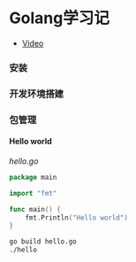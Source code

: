 # Golang学习记
- [Video](https://www.youtube.com/watch?v=duYKBVFNKHo&list=PLBjZhzRvV2ChPTPNDx_apHdKa9Ha7LVpN)


### 安装
### 开发环境搭建
### 包管理
#### Hello world
*hello.go*

```go
package main

import "fmt"

func main() {
	fmt.Println("Hello world")
}
```
```sh
go build hello.go
./hello
```
